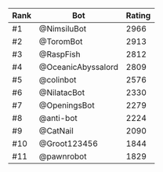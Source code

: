 Rank|Bot|Rating
---|---|---
#1|@NimsiluBot|2966
#2|@ToromBot|2913
#3|@RaspFish|2812
#4|@OceanicAbyssalord|2809
#5|@colinbot|2576
#6|@NilatacBot|2330
#7|@OpeningsBot|2279
#8|@anti-bot|2224
#9|@CatNail|2090
#10|@Groot123456|1844
#11|@pawnrobot|1829
